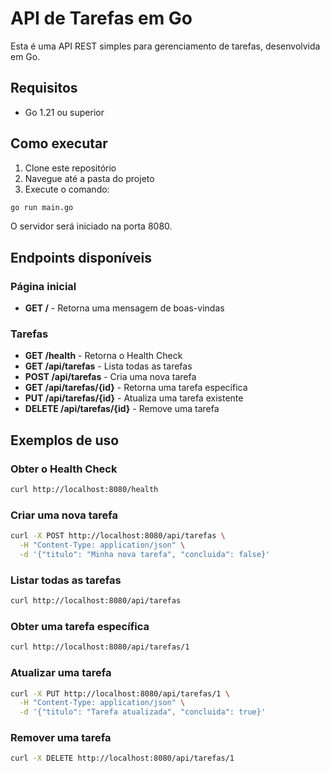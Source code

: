 # API de Tarefas em Go

Esta é uma API REST simples para gerenciamento de tarefas, desenvolvida em Go.

## Requisitos

- Go 1.21 ou superior

## Como executar

1. Clone este repositório
2. Navegue até a pasta do projeto
3. Execute o comando:

```bash
go run main.go
```

O servidor será iniciado na porta 8080.

## Endpoints disponíveis

### Página inicial
- **GET /** - Retorna uma mensagem de boas-vindas

### Tarefas
- **GET /health** - Retorna o Health Check
- **GET /api/tarefas** - Lista todas as tarefas
- **POST /api/tarefas** - Cria uma nova tarefa
- **GET /api/tarefas/{id}** - Retorna uma tarefa específica
- **PUT /api/tarefas/{id}** - Atualiza uma tarefa existente
- **DELETE /api/tarefas/{id}** - Remove uma tarefa

## Exemplos de uso

### Obter o Health Check
```bash
curl http://localhost:8080/health
```

### Criar uma nova tarefa
```bash
curl -X POST http://localhost:8080/api/tarefas \
  -H "Content-Type: application/json" \
  -d '{"titulo": "Minha nova tarefa", "concluida": false}'
```

### Listar todas as tarefas
```bash
curl http://localhost:8080/api/tarefas
```

### Obter uma tarefa específica
```bash
curl http://localhost:8080/api/tarefas/1
```

### Atualizar uma tarefa
```bash
curl -X PUT http://localhost:8080/api/tarefas/1 \
  -H "Content-Type: application/json" \
  -d '{"titulo": "Tarefa atualizada", "concluida": true}'
```

### Remover uma tarefa
```bash
curl -X DELETE http://localhost:8080/api/tarefas/1
``` 